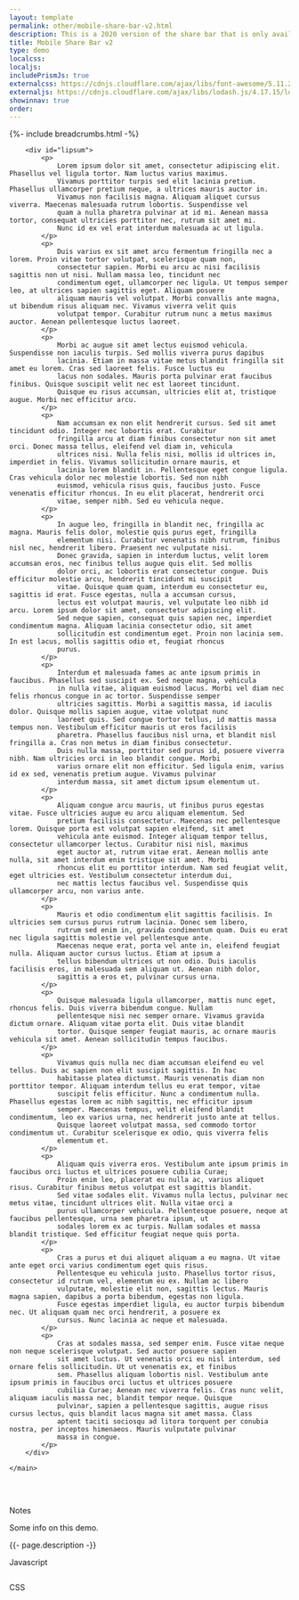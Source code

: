 ```yaml
---
layout: template
permalink: other/mobile-share-bar-v2.html
description: This is a 2020 version of the share bar that is only available in mobile. The share bar will only be visible if the user is over 100 pixels from the top of the page, and scrolling up. There's also an event for displaying it on resize if the scroll position far enough down the page.
title: Mobile Share Bar v2
type: demo
localcss: 
localjs:
includePrismJs: true
externalcss: https://cdnjs.cloudflare.com/ajax/libs/font-awesome/5.11.2/css/all.min.css, https://cdnjs.cloudflare.com/ajax/libs/material-design-icons/3.0.1/iconfont/material-icons.min.css
externaljs: https://cdnjs.cloudflare.com/ajax/libs/lodash.js/4.17.15/lodash.min.js, https://cdnjs.cloudflare.com/ajax/libs/clipboard.js/2.0.4/clipboard.min.js
showinnav: true
order: 
---
```


{%- include breadcrumbs.html -%}

<style>

.cdc-icon-fb {
	color: #3b5998;
}
.cdc-icon-twitter-white {
	color: #00b6f1;
}
.navbar {
	display: none;
}
.navbar[style*='display: block'] {
	display: -webkit-box !important;
	display: flex !important;
}
[class*='cdc-icon-linkedin'] {
	color: #007bb5;
}
.cdc-icon-email {
	color: #333;
}
.share-bar {
	box-shadow: 0px -1px 2px 0px rgba(0, 0, 0, 0.5);
	padding: 0.3rem 0.75rem;
}
.share-bar li {
	margin-bottom: 0;
}
.body-wrapper {
	margin-bottom: 60px;
}
.dropup, .dropright, .dropdown, .dropleft {
	width: 100%;
	left: 0;
	position: absolute;
}
.dropup {
	border-radius: 0;
}
.dropup .dropdown-menu {
	border-radius: 0;
	margin-bottom: 9px;
}
.material-icons {
	font-size: 32px;
}

</style>


<div class="container d-flex flex-wrap body-wrapper">
	<main class="col-12 order-lg-2" role="main" aria-label="Main Content Area">

		<div id="lipsum">
			<p>
				Lorem ipsum dolor sit amet, consectetur adipiscing elit. Phasellus vel ligula tortor. Nam luctus varius maximus.
				Vivamus porttitor turpis sed elit lacinia pretium. Phasellus ullamcorper pretium neque, a ultrices mauris auctor in.
				Vivamus non facilisis magna. Aliquam aliquet cursus viverra. Maecenas malesuada rutrum lobortis. Suspendisse vel
				quam a nulla pharetra pulvinar at id mi. Aenean massa tortor, consequat ultricies porttitor nec, rutrum sit amet mi.
				Nunc id ex vel erat interdum malesuada ac ut ligula.
			</p>
			<p>
				Duis varius ex sit amet arcu fermentum fringilla nec a lorem. Proin vitae tortor volutpat, scelerisque quam non,
				consectetur sapien. Morbi eu arcu ac nisi facilisis sagittis non ut nisi. Nullam massa leo, tincidunt nec
				condimentum eget, ullamcorper nec ligula. Ut tempus semper leo, at ultrices sapien sagittis eget. Aliquam posuere
				aliquam mauris vel volutpat. Morbi convallis ante magna, ut bibendum risus aliquam nec. Vivamus viverra velit quis
				volutpat tempor. Curabitur rutrum nunc a metus maximus auctor. Aenean pellentesque luctus laoreet.
			</p>
			<p>
				Morbi ac augue sit amet lectus euismod vehicula. Suspendisse non iaculis turpis. Sed mollis viverra purus dapibus
				lacinia. Etiam in massa vitae metus blandit fringilla sit amet eu lorem. Cras sed laoreet felis. Fusce luctus eu
				lacus non sodales. Mauris porta pulvinar erat faucibus finibus. Quisque suscipit velit nec est laoreet tincidunt.
				Quisque eu risus accumsan, ultricies elit at, tristique augue. Morbi nec efficitur arcu.
			</p>
			<p>
				Nam accumsan ex non elit hendrerit cursus. Sed sit amet tincidunt odio. Integer nec lobortis erat. Curabitur
				fringilla arcu at diam finibus consectetur non sit amet orci. Donec massa tellus, eleifend vel diam in, vehicula
				ultrices nisi. Nulla felis nisi, mollis id ultrices in, imperdiet in felis. Vivamus sollicitudin ornare mauris, et
				lacinia lorem blandit in. Pellentesque eget congue ligula. Cras vehicula dolor nec molestie lobortis. Sed non nibh
				euismod, vehicula risus quis, faucibus justo. Fusce venenatis efficitur rhoncus. In eu elit placerat, hendrerit orci
				vitae, semper nibh. Sed eu vehicula neque.
			</p>
			<p>
				In augue leo, fringilla in blandit nec, fringilla ac magna. Mauris felis dolor, molestie quis purus eget, fringilla
				elementum nisi. Curabitur venenatis nibh rutrum, finibus nisl nec, hendrerit libero. Praesent nec vulputate nisi.
				Donec gravida, sapien in interdum luctus, velit lorem accumsan eros, nec finibus tellus augue quis elit. Sed mollis
				dolor orci, ac lobortis erat consectetur congue. Duis efficitur molestie arcu, hendrerit tincidunt mi suscipit
				vitae. Quisque quam quam, interdum eu consectetur eu, sagittis id erat. Fusce egestas, nulla a accumsan cursus,
				lectus est volutpat mauris, vel vulputate leo nibh id arcu. Lorem ipsum dolor sit amet, consectetur adipiscing elit.
				Sed neque sapien, consequat quis sapien nec, imperdiet condimentum magna. Aliquam lacinia consectetur odio, sit amet
				sollicitudin est condimentum eget. Proin non lacinia sem. In est lacus, mollis sagittis odio et, feugiat rhoncus
				purus.
			</p>
			<p>
				Interdum et malesuada fames ac ante ipsum primis in faucibus. Phasellus sed suscipit ex. Sed neque magna, vehicula
				in nulla vitae, aliquam euismod lacus. Morbi vel diam nec felis rhoncus congue in ac tortor. Suspendisse semper
				ultricies sagittis. Morbi a sagittis massa, id iaculis dolor. Quisque mollis sapien augue, vitae volutpat nunc
				laoreet quis. Sed congue tortor tellus, id mattis massa tempus non. Vestibulum efficitur mauris ut eros facilisis
				pharetra. Phasellus faucibus nisl urna, et blandit nisl fringilla a. Cras non metus in diam finibus consectetur.
				Duis nulla massa, porttitor sed purus id, posuere viverra nibh. Nam ultricies orci in leo blandit congue. Morbi
				varius ornare elit non efficitur. Sed ligula enim, varius id ex sed, venenatis pretium augue. Vivamus pulvinar
				interdum massa, sit amet dictum ipsum elementum ut.
			</p>
			<p>
				Aliquam congue arcu mauris, ut finibus purus egestas vitae. Fusce ultricies augue eu arcu aliquam elementum. Sed
				pretium facilisis consectetur. Maecenas nec pellentesque lorem. Quisque porta est volutpat sapien eleifend, sit amet
				vehicula ante euismod. Integer aliquam tempor tellus, consectetur ullamcorper lectus. Curabitur nisi nisl, maximus
				eget auctor at, rutrum vitae erat. Aenean mollis ante nulla, sit amet interdum enim tristique sit amet. Morbi
				rhoncus elit eu porttitor interdum. Nam sed feugiat velit, eget ultricies est. Vestibulum consectetur interdum dui,
				nec mattis lectus faucibus vel. Suspendisse quis ullamcorper arcu, non varius ante.
			</p>
			<p>
				Mauris et odio condimentum elit sagittis facilisis. In ultricies sem cursus purus rutrum lacinia. Donec sem libero,
				rutrum sed enim in, gravida condimentum quam. Duis eu erat nec ligula sagittis molestie vel pellentesque ante.
				Maecenas neque erat, porta vel ante in, eleifend feugiat nulla. Aliquam auctor cursus luctus. Etiam at ipsum a
				tellus bibendum ultrices ut non odio. Duis iaculis facilisis eros, in malesuada sem aliquam ut. Aenean nibh dolor,
				sagittis a eros et, pulvinar cursus urna.
			</p>
			<p>
				Quisque malesuada ligula ullamcorper, mattis nunc eget, rhoncus felis. Duis viverra bibendum congue. Nullam
				pellentesque nisi nec semper ornare. Vivamus gravida dictum ornare. Aliquam vitae porta elit. Duis vitae blandit
				tortor. Quisque semper feugiat mauris, ac ornare mauris vehicula sit amet. Aenean sollicitudin tempus faucibus.
			</p>
			<p>
				Vivamus quis nulla nec diam accumsan eleifend eu vel tellus. Duis ac sapien non elit suscipit sagittis. In hac
				habitasse platea dictumst. Mauris venenatis diam non porttitor tempor. Aliquam interdum tellus eu erat tempor, vitae
				suscipit felis efficitur. Nunc a condimentum nulla. Phasellus egestas lorem ac nibh sagittis, nec efficitur ipsum
				semper. Maecenas tempus, velit eleifend blandit condimentum, leo ex varius urna, nec hendrerit justo ante at tellus.
				Quisque laoreet volutpat massa, sed commodo tortor condimentum ut. Curabitur scelerisque ex odio, quis viverra felis
				elementum et.
			</p>
			<p>
				Aliquam quis viverra eros. Vestibulum ante ipsum primis in faucibus orci luctus et ultrices posuere cubilia Curae;
				Proin enim leo, placerat eu nulla ac, varius aliquet risus. Curabitur finibus metus volutpat est sagittis blandit.
				Sed vitae sodales elit. Vivamus nulla lectus, pulvinar nec metus vitae, tincidunt ultrices elit. Nulla vitae orci a
				purus ullamcorper vehicula. Pellentesque posuere, neque at faucibus pellentesque, urna sem pharetra ipsum, ut
				sodales lorem ex ac turpis. Nullam sodales et massa blandit tristique. Sed efficitur feugiat neque quis porta.
			</p>
			<p>
				Cras a purus et dui aliquet aliquam a eu magna. Ut vitae ante eget orci varius condimentum eget quis risus.
				Pellentesque eu vehicula justo. Phasellus tortor risus, consectetur id rutrum vel, elementum eu ex. Nullam ac libero
				vulputate, molestie elit non, sagittis lectus. Mauris magna sapien, dapibus a porta bibendum, egestas non ligula.
				Fusce egestas imperdiet ligula, eu auctor turpis bibendum nec. Ut aliquam quam nec orci hendrerit, a posuere ex
				cursus. Nunc lacinia ac neque et malesuada.
			</p>
			<p>
				Cras at sodales massa, sed semper enim. Fusce vitae neque non neque scelerisque volutpat. Sed auctor posuere sapien
				sit amet luctus. Ut venenatis orci eu nisl interdum, sed ornare felis sollicitudin. Ut ut venenatis ex, et finibus
				sem. Phasellus aliquam lobortis nisl. Vestibulum ante ipsum primis in faucibus orci luctus et ultrices posuere
				cubilia Curae; Aenean nec viverra felis. Cras nunc velit, aliquam iaculis massa nec, blandit tempor neque. Quisque
				pulvinar, sapien a pellentesque sagittis, augue risus cursus lectus, quis blandit lacus magna sit amet massa. Class
				aptent taciti sociosqu ad litora torquent per conubia nostra, per inceptos himenaeos. Mauris vulputate pulvinar
				massa in congue.
			</p>
		</div>

	</main>
</div>

<nav class="navbar navbar-expand navbar-white bg-white fixed-bottom justify-content-between share-bar">
	<a class="navbar-brand" href="http://www.cdc.gov"><img src="https://upload.wikimedia.org/wikipedia/commons/4/45/US-CDC-Logo.png" style="width: 60px" alt=""></a>
	<div class="dropup">
		<a href="#" class="td-none float-right mr-2" style="color:#333" data-toggle="dropdown" aria-haspopup="true" aria-expanded="false">
			<i class="material-icons">share</i>
		</a>
		<div class="dropdown-menu w-100 br-0 bl-0">
			<ul class="navbar-nav nav-fill"><li class="nav-item">
				<a href="https://api.addthis.com/oexchange/0.8/forward/facebook/offer?url=https://search.cdc.gov/search/index.html?query=zika&amp;sitelimit=&amp;utf8=%25E2%259C%2593&amp;affiliate=cdc-main&amp;title=Search%20Results%20%7C%20CDC&amp;description=undefined&amp;via=undefined&amp;media=undefined" class="nav-link">
					<span class="sr-only">Facebook</span><span class="fi cdc-icon-fb x24"></span>
				</a>
			</li><li class="nav-item">
				<a href="https://api.addthis.com/oexchange/0.8/forward/twitter/offer?url=https://search.cdc.gov/search/index.html?query=zika&amp;sitelimit=&amp;utf8=%25E2%259C%2593&amp;affiliate=cdc-main&amp;title=Search%20Results%20%7C%20CDC&amp;description=undefined&amp;via=CDCgov&amp;ct=0&amp;media=undefined" class="nav-link">
					<span class="sr-only">Twitter</span><span class="fi cdc-icon-twitter-white x24"></span>
				</a>
			</li><li class="nav-item">
				<a href="https://api.addthis.com/oexchange/0.8/forward/linkedin/offer?url=https://search.cdc.gov/search/index.html?query=zika&amp;sitelimit=&amp;utf8=%25E2%259C%2593&amp;affiliate=cdc-main&amp;title=Search%20Results%20%7C%20CDC&amp;description=undefined&amp;via=undefined&amp;ct=0&amp;media=undefined" class="nav-link">
					<span class="sr-only">LinkedIn</span><span class="fi cdc-icon-linkedin x24"></span>
				</a>
			</li><li class="nav-item">
				<a href="https://api.addthis.com/oexchange/0.8/forward/email/offer?url=https://search.cdc.gov/search/index.html?query=zika&amp;sitelimit=&amp;utf8=%25E2%259C%2593&amp;affiliate=cdc-main&amp;title=Search%20Results%20%7C%20CDC&amp;description=undefined&amp;via=CDCgov&amp;ct=0&amp;media=undefined" class="nav-link">
					<span class="sr-only">Email</span><span class="fi cdc-icon-email x24"></span>
				</a>
			</li><li class="nav-item">
				<a href="#" class="nav-link"><span class="sr-only">Copy to Clipboard</span><span class="x24 fill-p cdc-icon-link-light"></span></a>
			</li>
			</ul>
		</div>
	</div>





</nav>

<script id="prism-source">
    window.addEventListener( 'DOMContentLoaded', function() {
        ( function( $ ) {

			var topContainerHeight = parseInt( $( '.navbar' ).css( 'height' ) );
			var scrolled = false;
			$( window ).on( 'scroll', _.debounce( function() {
				if ( scrolled ) {
					var isMobile = $( window ).width() < 768;
					if ( isMobile ) {
						
						if ( $( this ).scrollTop() > prevScrollTop ) {
							if( $( '.navbar' ).is( ':visible') ) {
								$( '.navbar' ).hide();
							}
						} else if ( $( this ).scrollTop() < prevScrollTop ) {
							if ( $( this ).scrollTop() <= 100 ) {
								$( '.navbar' ).hide();
							} else {
								$( '.navbar' ).show();
							}
						}
						if ( ( window.innerHeight + window.pageYOffset ) >= document.body.offsetHeight ) {
							$( '.navbar' ).stop( true, true ).fadeIn( 'slow' );
    					}
					}
				}
				scrolled = true;
				prevScrollTop = $( this ).scrollTop();
			} ) ).on( 'load resize', _.debounce( function() {
				var isMobile = $( window ).width() < 768;
				if ( isMobile ) {
					if ( $( this ).scrollTop() <= 100 ) {
						$( '.navbar' ).hide();
					} else {
						$( '.navbar' ).show();
					}
				} else {
					$( '.navbar' ).hide();
				}
			}, 250 ) );


			new ClipboardJS( '.clipboard', {
				text: function( t, e ) {
					return location.href;
				}
			} ).on( 'success', function( e ) {
				setTooltip( e.trigger, 'Copied!' );
				hideTooltip( e.trigger );
			} ).on( 'error', function( e ) {
				setTooltip( e.trigger, 'Failed!' );
				hideTooltip( e.trigger );
			} );

			$( '.clipboard' ).tooltip( {
				trigger: 'click',
				placement: 'top'
			} );

			// show the tooltip with the message passed in
			function setTooltip( btn, message ) {
				$( btn ).tooltip( 'hide' ).attr( 'data-original-title', message ).tooltip( 'show' );
			}

			// hide the tooltip after timeout
			function hideTooltip( btn ) {
				setTimeout( function() {
					$( btn ).tooltip( 'hide' );
				}, 1000 );
			}

        } )( jQuery );
    } );
</script>


<div aria-multiselectable="true" class="accordion indicator-plus accordion-white mb-3" id="accordion-4" role="tabpanel">
	<div class="card">
		<div aria-expanded="false" class="card-header collapsed" data-target="#accordion-4-collapse-3" data-toggle="collapse" id="accordion-4-card-3" role="tab">
			<a class="card-title" data-controls="accordion-4-collapse-3">Notes</a>
		</div>
		<div aria-labelledby="accordion-4-card-3" class="collapse show" id="accordion-4-collapse-3" role="tabpanel">
			<div class="card-body">
				<p>Some info on this demo.</p>
				<p>{{- page.description -}}</p>
			</div>
		</div>
	</div>
	<div class="card">
		<div aria-expanded="false" class="card-header collapsed" data-target="#accordion-4-collapse-2" data-toggle="collapse" id="accordion-4-card-2" role="tab">
			<a class="card-title" data-controls="accordion-4-collapse-2">Javascript</a>
		</div>
		<div aria-labelledby="accordion-4-card-2" class="collapse" id="accordion-4-collapse-2" role="tabpanel">
			<div class="card-body">
				<div class="row">
					<div class="col">
						<pre id="script-output"></pre>
					</div>
				</div>
			</div>
		</div>
	</div>
	<div class="card">
		<div aria-expanded="false" class="card-header collapsed" data-target="#accordion-4-collapse-1" data-toggle="collapse" id="accordion-4-card-1" role="tab">
			<a class="card-title" data-controls="accordion-4-collapse-1">CSS</a>
		</div>
		<div aria-labelledby="accordion-4-card-1" class="collapse" id="accordion-4-collapse-1" role="tabpanel">
			<div class="card-body">
				<div class="row">
					<div class="col">
						<pre><code class="language-css line-numbers"><script type="prism-html-markup">.cdc-icon-fb {
	color: #3b5998;
}
.cdc-icon-twitter-white {
	color: #00b6f1;
}
.navbar {
	display: none;
}
.navbar[style*='display: block'] {
	display: -webkit-box !important;
	display: flex !important;
}
[class*='cdc-icon-linkedin'] {
	color: #007bb5;
}
.cdc-icon-email {
	color: #333;
}
.share-bar {
	box-shadow: 0px -1px 2px 0px rgba(0, 0, 0, 0.5);
	padding: 0.3rem 0.75rem;
}
.share-bar li {
	margin-bottom: 0;
}
.body-wrapper {
	margin-bottom: 60px;
}
.dropup, .dropright, .dropdown, .dropleft {
	width: 100%;
	left: 0;
	position: absolute;
}
.dropup {
	border-radius: 0;
}
.dropup .dropdown-menu {
	border-radius: 0;
	margin-bottom: 9px;
}
.material-icons {
	font-size: 32px;
}</script></code>
						</pre>
					</div>
				</div>
			</div>
		</div>
	</div>	
</div>
